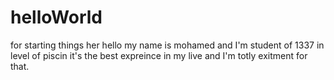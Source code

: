 # helloWorld
for starting things her
hello my name is mohamed and I'm student of 1337 in level of piscin it's the best expreince in my live and I'm totly exitment for that.

